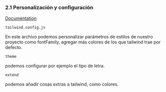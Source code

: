### 2.1 Personalización y configuración
[Documentation](https://tailwindcss.com/docs/configuration/#app)


```
tailwind.config.js
```
En este archivo podemos personalizar parámetros de estilos de nuestro proyecto como fontFamily, agregar más colores de los que tailwind trae por defecto.

```
theme
```
podemos configurar por ejemplo el tipo de letra.
```
extend
```
podemos añadir cosas extras a tailwind, como colores.